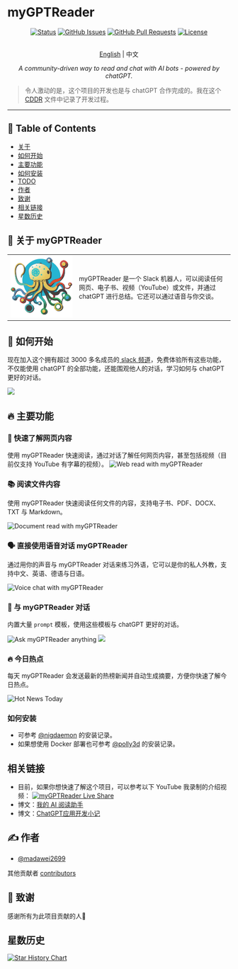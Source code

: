 # myGPTReader

<div align="center">

[![Status](https://img.shields.io/badge/status-active-success.svg)]()
[![GitHub Issues](https://img.shields.io/github/issues/madawei2699/myGPTReader.svg)](https://github.com/madawei2699/myGPTReader/issues)
[![GitHub Pull Requests](https://img.shields.io/github/issues-pr/madawei2699/myGPTReader.svg)](https://github.com/madawei2699/myGPTReader/pulls)
[![License](https://img.shields.io/badge/license-MIT-blue.svg)](/LICENSE)

</div>

<p align="center">
    <br> <a href="README.md">English</a> | 中文
</p>
<p align="center">
    <em>A community-driven way to read and chat with AI bots - powered by chatGPT.</em>
</p>

> 令人激动的是，这个项目的开发也是与 chatGPT 合作完成的。我在这个 [CDDR](docs/CDDR.md) 文件中记录了开发过程。

---

## 📝 Table of Contents

- [关于](#about)
- [如何开始](#getting_started)
- [主要功能](#main_features)
- [如何安装](#how_to_install)
- [TODO](docs/TODO.md)
- [作者](#authors)
- [致谢](#acknowledgement)
- [相关链接](#reference_links)
- [星数历史](#star_history)

## 🧐 关于 myGPTReader <a name = "about"></a>

<table style="border-collapse: collapse; border: none;">
  <tbody>
    <tr>
        <td>
          <img src="./web/landing/logo/my-gpt-reader-logo-1-removebg.png" data-canonical-src="./web/landing/logo/my-gpt-reader-logo-1-removebg.png"/>
        </td>
        <td>
             myGPTReader 是一个 Slack 机器人，可以阅读任何网页、电子书、视频（YouTube）或文件，并通过 chatGPT 进行总结。它还可以通过语音与你交谈。
        </td>
    </tr>
  </tbody>
</table>

## 🏁 如何开始 <a name = "getting_started"></a>

现在加入这个拥有超过 3000 多名成员的[ slack 频道](https://slack-redirect.i365.tech/)，免费体验所有这些功能，不仅能使用 chatGPT 的全部功能，还能围观他人的对话，学习如何与 chatGPT 更好的对话。

![](https://img.bmpi.dev/my-gpt-reader-showcase.gif)

## 🔥 主要功能 <a name="main_features"></a>

### 📖 快速了解网页内容

使用 myGPTReader 快速阅读，通过对话了解任何网页内容，甚至包括视频（目前仅支持 YouTube 有字幕的视频）。
![Web read with myGPTReader](https://user-images.githubusercontent.com/2446612/228726895-3c789d54-1b15-4d8e-8022-7bf0b93185ff.gif)

### 📚 阅读文件内容

使用 myGPTReader 快速阅读任何文件的内容，支持电子书、PDF、DOCX、TXT 与 Markdown。

![Document read with myGPTReader](https://user-images.githubusercontent.com/2446612/228726930-e623c5f2-5cb5-4d93-9ffc-fda5c722a910.gif)

### 🗣️ 直接使用语音对话 myGPTReader

通过用你的声音与 myGPTReader 对话来练习外语，它可以是你的私人外教，支持中文、英语、德语与日语。

![Voice chat with myGPTReader](https://user-images.githubusercontent.com/2446612/228726952-8dc02828-c540-4cf8-9aff-5b1e81a969d0.gif)

### 💬 与 myGPTReader 对话

内置大量 `prompt` 模板，使用这些模板与 chatGPT 更好的对话。

![Ask myGPTReader anything](https://user-images.githubusercontent.com/2446612/228726979-15548dc5-2b9a-4fa2-bd52-d2920ab4f81b.gif)
![](https://img.bmpi.dev/my-gpt-reader-prompt-template-1.gif)

### 🔥 今日热点

每天 myGPTReader 会发送最新的热榜新闻并自动生成摘要，方便你快速了解今日热点。

![Hot News Today](https://user-images.githubusercontent.com/2446612/228729812-38c3137a-026e-4100-9fab-0b8f2a1215fc.gif)

### 如何安装 <a name = "how_to_install"></a>

- 可参考 [@nigdaemon](./docs/how-to-install/nigdaemon.md) 的安装记录。
- 如果想使用 Docker 部署也可参考 [@polly3d](./docs/how-to-install/docker.md) 的安装记录。

## 相关链接 <a name = "reference_links"></a>

- 目前，如果你想快速了解这个项目，可以参考以下 YouTube 我录制的介绍视频：
  [![myGPTReader Live Share](http://img.youtube.com/vi/XZIogwFU7jE/0.jpg)](https://www.youtube.com/live/XZIogwFU7jE?feature=share "myGPTReader介绍视频")
- 博文：[我的 AI 阅读助手](https://www.bmpi.dev/self/my-gpt-reader/)
- 博文：[ChatGPT应用开发小记](https://www.bmpi.dev/dev/chatgpt-development-notes/my-gpt-reader/)

## ✍️ 作者 <a name = "authors"></a>

- [@madawei2699](https://twitter.com/madawei2699)

其他贡献者 [contributors](https://github.com/madawei2699/myGPTReader/contributors)

## 🎉 致谢 <a name = "acknowledgement"></a>

感谢所有为此项目贡献的人🫡

## 星数历史 <a name = "star_history"></a>

[![Star History Chart](https://api.star-history.com/svg?repos=madawei2699/myGPTReader&type=Date)](https://star-history.com/#madawei2699/myGPTReader&Date)
